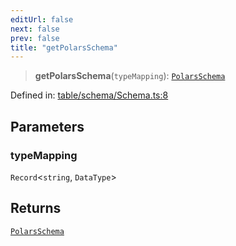 ```yaml
---
editUrl: false
next: false
prev: false
title: "getPolarsSchema"
---
```


> **getPolarsSchema**(`typeMapping`): [`PolarsSchema`](/reference/_dpkit/table/polarsschema/)

Defined in: [table/schema/Schema.ts:8](https://github.com/datisthq/dpkit/blob/5891634de8175d14853313e208ffbae144fd78eb/table/schema/Schema.ts#L8)

## Parameters

### typeMapping

`Record`\<`string`, `DataType`\>

## Returns

[`PolarsSchema`](/reference/_dpkit/table/polarsschema/)
